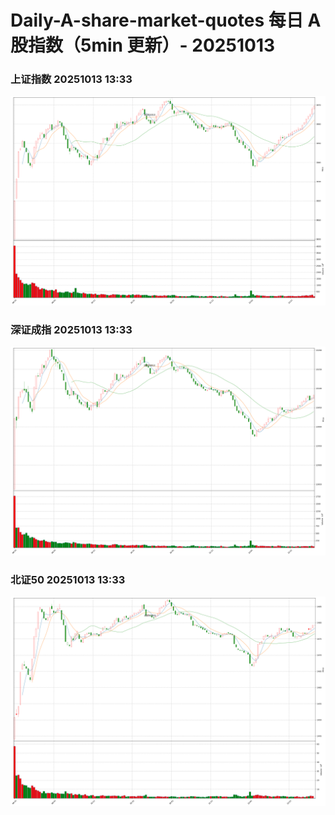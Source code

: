 
# Daily-A-share-market-quotes 每日 A 股指数（5min 更新）- 20251013

### 上证指数 20251013 13:33
![](./fig/2025/10/20251013-sh000001.png)

### 深证成指 20251013 13:33
![](./fig/2025/10/20251013-sz399001.png)

### 北证50 20251013 13:33
![](./fig/2025/10/20251013-bj899050.png)
